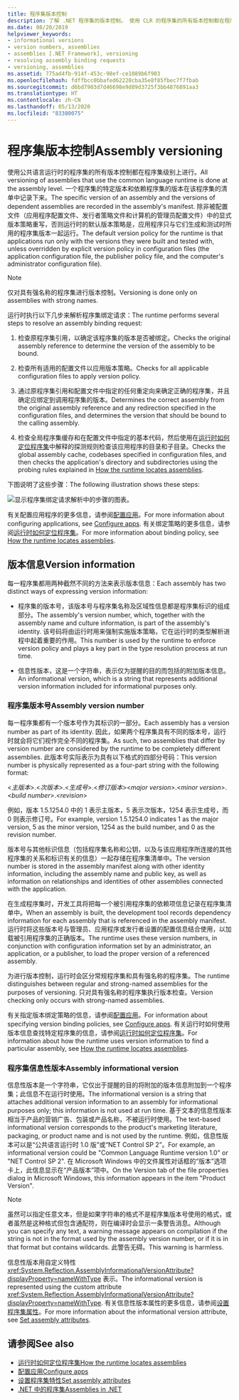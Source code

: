 ```yaml
---
title: 程序集版本控制
description: 了解 .NET 程序集的版本控制。 使用 CLR 的程序集的所有版本控制都在程序集级别上进行。
ms.date: 08/20/2019
helpviewer_keywords:
- informational versions
- version numbers, assemblies
- assemblies [.NET Framework], versioning
- resolving assembly binding requests
- versioning, assemblies
ms.assetid: 775ad4fb-914f-453c-98ef-ce1089b6f903
ms.openlocfilehash: fdffbcc0bbafed62228cba35e8f85fbec7f7fbab
ms.sourcegitcommit: d6bd7903d7d46698e9d89d3725f3bb4876891aa3
ms.translationtype: HT
ms.contentlocale: zh-CN
ms.lasthandoff: 05/13/2020
ms.locfileid: "83380075"
---
```

# <a name="assembly-versioning"></a><span data-ttu-id="f8e9e-104">程序集版本控制</span><span class="sxs-lookup"><span data-stu-id="f8e9e-104">Assembly versioning</span></span>

<span data-ttu-id="f8e9e-105">使用公共语言运行时的程序集的所有版本控制都在程序集级别上进行。</span><span class="sxs-lookup"><span data-stu-id="f8e9e-105">All versioning of assemblies that use the common language runtime is done at the assembly level.</span></span> <span data-ttu-id="f8e9e-106">一个程序集的特定版本和依赖程序集的版本在该程序集的清单中记录下来。</span><span class="sxs-lookup"><span data-stu-id="f8e9e-106">The specific version of an assembly and the versions of dependent assemblies are recorded in the assembly's manifest.</span></span> <span data-ttu-id="f8e9e-107">除非被配置文件（应用程序配置文件、发行者策略文件和计算机的管理员配置文件）中的显式版本策略重写，否则运行时的默认版本策略是，应用程序只与它们生成和测试时所用的程序集版本一起运行。</span><span class="sxs-lookup"><span data-stu-id="f8e9e-107">The default version policy for the runtime is that applications run only with the versions they were built and tested with, unless overridden by explicit version policy in configuration files (the application configuration file, the publisher policy file, and the computer's administrator configuration file).</span></span>  
  
> [!NOTE]
> <span data-ttu-id="f8e9e-108">仅对具有强名称的程序集进行版本控制。</span><span class="sxs-lookup"><span data-stu-id="f8e9e-108">Versioning is done only on assemblies with strong names.</span></span>  
  
<span data-ttu-id="f8e9e-109">运行时执行以下几步来解析程序集绑定请求：</span><span class="sxs-lookup"><span data-stu-id="f8e9e-109">The runtime performs several steps to resolve an assembly binding request:</span></span>  
  
1. <span data-ttu-id="f8e9e-110">检查原程序集引用，以确定该程序集的版本是否被绑定。</span><span class="sxs-lookup"><span data-stu-id="f8e9e-110">Checks the original assembly reference to determine the version of the assembly to be bound.</span></span>  
  
2. <span data-ttu-id="f8e9e-111">检查所有适用的配置文件以应用版本策略。</span><span class="sxs-lookup"><span data-stu-id="f8e9e-111">Checks for all applicable configuration files to apply version policy.</span></span>  
  
3. <span data-ttu-id="f8e9e-112">通过原程序集引用和配置文件中指定的任何重定向来确定正确的程序集，并且确定应绑定到调用程序集的版本。</span><span class="sxs-lookup"><span data-stu-id="f8e9e-112">Determines the correct assembly from the original assembly reference and any redirection specified in the configuration files, and determines the version that should be bound to the calling assembly.</span></span>  
  
4. <span data-ttu-id="f8e9e-113">检查全局程序集缓存和在配置文件中指定的基本代码，然后使用在[运行时如何定位程序集](../../framework/deployment/how-the-runtime-locates-assemblies.md)中解释的探测规则检查该应用程序的目录和子目录。</span><span class="sxs-lookup"><span data-stu-id="f8e9e-113">Checks the global assembly cache, codebases specified in configuration files, and then checks the application's directory and subdirectories using the probing rules explained in [How the runtime locates assemblies](../../framework/deployment/how-the-runtime-locates-assemblies.md).</span></span>  
  
<span data-ttu-id="f8e9e-114">下图说明了这些步骤：</span><span class="sxs-lookup"><span data-stu-id="f8e9e-114">The following illustration shows these steps:</span></span>  
  
![显示程序集绑定请求解析中的步骤的图表。](./media/versioning/resolve-assembly-binding-request.gif)
  
<span data-ttu-id="f8e9e-116">有关配置应用程序的更多信息，请参阅[配置应用](../../framework/configure-apps/index.md)。</span><span class="sxs-lookup"><span data-stu-id="f8e9e-116">For more information about configuring applications, see [Configure apps](../../framework/configure-apps/index.md).</span></span> <span data-ttu-id="f8e9e-117">有关绑定策略的更多信息，请参阅[运行时如何定位程序集](../../framework/deployment/how-the-runtime-locates-assemblies.md)。</span><span class="sxs-lookup"><span data-stu-id="f8e9e-117">For more information about binding policy, see [How the runtime locates assemblies](../../framework/deployment/how-the-runtime-locates-assemblies.md).</span></span>  
  
## <a name="version-information"></a><span data-ttu-id="f8e9e-118">版本信息</span><span class="sxs-lookup"><span data-stu-id="f8e9e-118">Version information</span></span>  

<span data-ttu-id="f8e9e-119">每一程序集都用两种截然不同的方法来表示版本信息：</span><span class="sxs-lookup"><span data-stu-id="f8e9e-119">Each assembly has two distinct ways of expressing version information:</span></span>  
  
- <span data-ttu-id="f8e9e-120">程序集的版本号，该版本号与程序集名称及区域性信息都是程序集标识的组成部分。</span><span class="sxs-lookup"><span data-stu-id="f8e9e-120">The assembly's version number, which, together with the assembly name and culture information, is part of the assembly's identity.</span></span> <span data-ttu-id="f8e9e-121">该号码将由运行时用来强制实施版本策略，它在运行时的类型解析进程中起着重要的作用。</span><span class="sxs-lookup"><span data-stu-id="f8e9e-121">This number is used by the runtime to enforce version policy and plays a key part in the type resolution process at run time.</span></span>  
  
- <span data-ttu-id="f8e9e-122">信息性版本，这是一个字符串，表示仅为提醒的目的而包括的附加版本信息。</span><span class="sxs-lookup"><span data-stu-id="f8e9e-122">An informational version, which is a string that represents additional version information included for informational purposes only.</span></span>  
  
### <a name="assembly-version-number"></a><span data-ttu-id="f8e9e-123">程序集版本号</span><span class="sxs-lookup"><span data-stu-id="f8e9e-123">Assembly version number</span></span>  

<span data-ttu-id="f8e9e-124">每一程序集都有一个版本号作为其标识的一部分。</span><span class="sxs-lookup"><span data-stu-id="f8e9e-124">Each assembly has a version number as part of its identity.</span></span> <span data-ttu-id="f8e9e-125">因此，如果两个程序集具有不同的版本号，运行时就会将它们视作完全不同的程序集。</span><span class="sxs-lookup"><span data-stu-id="f8e9e-125">As such, two assemblies that differ by version number are considered by the runtime to be completely different assemblies.</span></span> <span data-ttu-id="f8e9e-126">此版本号实际表示为具有以下格式的四部分号码：</span><span class="sxs-lookup"><span data-stu-id="f8e9e-126">This version number is physically represented as a four-part string with the following format:</span></span>  
  
<span data-ttu-id="f8e9e-127">\<*主版本*>.\<*次版本*>.\<*生成号*>.\<*修订版本*></span><span class="sxs-lookup"><span data-stu-id="f8e9e-127">\<*major version*>.\<*minor version*>.\<*build number*>.\<*revision*></span></span>  
  
<span data-ttu-id="f8e9e-128">例如，版本 1.5.1254.0 中的 1 表示主版本，5 表示次版本，1254 表示生成号，而 0 则表示修订号。</span><span class="sxs-lookup"><span data-stu-id="f8e9e-128">For example, version 1.5.1254.0 indicates 1 as the major version, 5 as the minor version, 1254 as the build number, and 0 as the revision number.</span></span>  
  
<span data-ttu-id="f8e9e-129">版本号与其他标识信息（包括程序集名称和公钥，以及与该应用程序所连接的其他程序集的关系和标识有关的信息）一起存储在程序集清单中。</span><span class="sxs-lookup"><span data-stu-id="f8e9e-129">The version number is stored in the assembly manifest along with other identity information, including the assembly name and public key, as well as information on relationships and identities of other assemblies connected with the application.</span></span>  
  
<span data-ttu-id="f8e9e-130">在生成程序集时，开发工具将把每一个被引用程序集的依赖项信息记录在程序集清单中。</span><span class="sxs-lookup"><span data-stu-id="f8e9e-130">When an assembly is built, the development tool records dependency information for each assembly that is referenced in the assembly manifest.</span></span> <span data-ttu-id="f8e9e-131">运行时将这些版本号与管理员、应用程序或发行者设置的配置信息结合使用，以加载被引用程序集的正确版本。</span><span class="sxs-lookup"><span data-stu-id="f8e9e-131">The runtime uses these version numbers, in conjunction with configuration information set by an administrator, an application, or a publisher, to load the proper version of a referenced assembly.</span></span>  
  
<span data-ttu-id="f8e9e-132">为进行版本控制，运行时会区分常规程序集和具有强名称的程序集。</span><span class="sxs-lookup"><span data-stu-id="f8e9e-132">The runtime distinguishes between regular and strong-named assemblies for the purposes of versioning.</span></span> <span data-ttu-id="f8e9e-133">只对具有强名称的程序集执行版本检查。</span><span class="sxs-lookup"><span data-stu-id="f8e9e-133">Version checking only occurs with strong-named assemblies.</span></span>  
  
<span data-ttu-id="f8e9e-134">有关指定版本绑定策略的信息，请参阅[配置应用](../../framework/configure-apps/index.md)。</span><span class="sxs-lookup"><span data-stu-id="f8e9e-134">For information about specifying version binding policies, see [Configure apps](../../framework/configure-apps/index.md).</span></span> <span data-ttu-id="f8e9e-135">有关运行时如何使用版本信息查找特定程序集的信息，请参阅[运行时如何定位程序集](../../framework/deployment/how-the-runtime-locates-assemblies.md)。</span><span class="sxs-lookup"><span data-stu-id="f8e9e-135">For information about how the runtime uses version information to find a particular assembly, see [How the runtime locates assemblies](../../framework/deployment/how-the-runtime-locates-assemblies.md).</span></span>  
  
### <a name="assembly-informational-version"></a><span data-ttu-id="f8e9e-136">程序集信息性版本</span><span class="sxs-lookup"><span data-stu-id="f8e9e-136">Assembly informational version</span></span>  

<span data-ttu-id="f8e9e-137">信息性版本是一个字符串，它仅出于提醒的目的将附加的版本信息附加到一个程序集；此信息不在运行时使用。</span><span class="sxs-lookup"><span data-stu-id="f8e9e-137">The informational version is a string that attaches additional version information to an assembly for informational purposes only; this information is not used at run time.</span></span> <span data-ttu-id="f8e9e-138">基于文本的信息性版本相当于产品的营销广告、包装或产品名称，不被运行时使用。</span><span class="sxs-lookup"><span data-stu-id="f8e9e-138">The text-based informational version corresponds to the product's marketing literature, packaging, or product name and is not used by the runtime.</span></span> <span data-ttu-id="f8e9e-139">例如，信息性版本可以是“公共语言运行时 1.0 版”或“NET Control SP 2”。</span><span class="sxs-lookup"><span data-stu-id="f8e9e-139">For example, an informational version could be "Common Language Runtime version 1.0" or "NET Control SP 2".</span></span> <span data-ttu-id="f8e9e-140">在 Microsoft Windows 中的文件属性对话框的“版本”选项卡上，此信息显示在“产品版本”项中。</span><span class="sxs-lookup"><span data-stu-id="f8e9e-140">On the Version tab of the file properties dialog in Microsoft Windows, this information appears in the item "Product Version".</span></span>  
  
> [!NOTE]
> <span data-ttu-id="f8e9e-141">虽然可以指定任意文本，但是如果字符串的格式不是程序集版本号使用的格式，或者虽然是这种格式但包含通配符，则在编译时会显示一条警告消息。</span><span class="sxs-lookup"><span data-stu-id="f8e9e-141">Although you can specify any text, a warning message appears on compilation if the string is not in the format used by the assembly version number, or if it is in that format but contains wildcards.</span></span> <span data-ttu-id="f8e9e-142">此警告无碍。</span><span class="sxs-lookup"><span data-stu-id="f8e9e-142">This warning is harmless.</span></span>  
  
<span data-ttu-id="f8e9e-143">信息性版本用自定义特性 <xref:System.Reflection.AssemblyInformationalVersionAttribute?displayProperty=nameWithType> 表示。</span><span class="sxs-lookup"><span data-stu-id="f8e9e-143">The informational version is represented using the custom attribute <xref:System.Reflection.AssemblyInformationalVersionAttribute?displayProperty=nameWithType>.</span></span> <span data-ttu-id="f8e9e-144">有关信息性版本属性的更多信息，请参阅[设置程序集属性](set-attributes.md)。</span><span class="sxs-lookup"><span data-stu-id="f8e9e-144">For more information about the informational version attribute, see [Set assembly attributes](set-attributes.md).</span></span>  
  
## <a name="see-also"></a><span data-ttu-id="f8e9e-145">请参阅</span><span class="sxs-lookup"><span data-stu-id="f8e9e-145">See also</span></span>

- [<span data-ttu-id="f8e9e-146">运行时如何定位程序集</span><span class="sxs-lookup"><span data-stu-id="f8e9e-146">How the runtime locates assemblies</span></span>](../../framework/deployment/how-the-runtime-locates-assemblies.md)
- [<span data-ttu-id="f8e9e-147">配置应用</span><span class="sxs-lookup"><span data-stu-id="f8e9e-147">Configure apps</span></span>](../../framework/configure-apps/index.md)
- [<span data-ttu-id="f8e9e-148">设置程序集特性</span><span class="sxs-lookup"><span data-stu-id="f8e9e-148">Set assembly attributes</span></span>](set-attributes.md)
- [<span data-ttu-id="f8e9e-149">.NET 中的程序集</span><span class="sxs-lookup"><span data-stu-id="f8e9e-149">Assemblies in .NET</span></span>](index.md)
